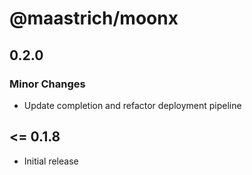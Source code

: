 # @maastrich/moonx

## 0.2.0

### Minor Changes

- Update completion and refactor deployment pipeline

## <= 0.1.8

- Initial release
